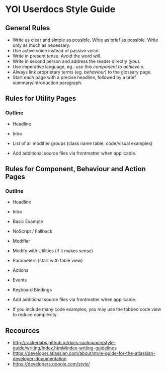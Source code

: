 # YOI Userdocs Style Guide

## General Rules

- Write as clear and simple as possible. Write as brief as possible. Write only as much as necessary.
- Use active voice instead of passive voice.
- Write in present tense. Avoid the word *will*.
- Write in second person and address the reader directly (*you*).
- Use imperative language, eg.: *use this component to achieve x*.
- Always link proprietary terms (eg. *behaviour*) to the glossary page.
- Start each page with a precise headline, followed by a brief summary/introduction paragraph.

## Rules for Utility Pages

### Outline

- Headline
- Intro
- List of all modifier groups (class name table, code/visual examples)

- Add additional source files via frontmatter when applicable.

## Rules for Component, Behaviour and Action Pages

### Outline

- Headline
- Intro
- Basic Example
- NoScript / Fallback
- Modifier
- Modify with Utilities (if it makes sense)
- Parameters (start with table view)
- Actions
- Events
- Keyboard Bindings

- Add additional source files via frontmatter when applicable.
- If you include many code examples, you may use the tabbed code view to reduce complexity.

## Recources

- http://rackerlabs.github.io/docs-rackspace/style-guide/writing/index.html#index-writing-guidelines
- https://developer.atlassian.com/about/style-guide-for-the-atlassian-developer-documentation
- https://developers.google.com/style/
